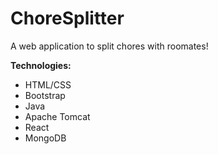 # ChoreSplitter
A web application to split chores with roomates!

**Technologies:**
- HTML/CSS
- Bootstrap
- Java
- Apache Tomcat
- React
- MongoDB
